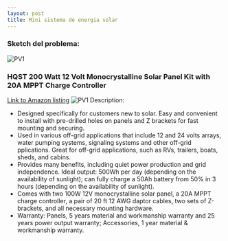 ```yaml
---
layout: post
title: Mini sistema de energia solar
---
```


### Sketch del problema:
![PV1](https://roskideluge.github.io/images/sketch1.jpg)


### HQST 200 Watt 12 Volt Monocrystalline Solar Panel Kit with 20A MPPT Charge Controller
[Link to Amazon listing](https://www.amazon.com/dp/B01CAXVQPM)
![PV1](https://roskideluge.github.io/images/SolarPanel_Diagram.jpg "HQST 200 Watt 12 Volt Monocrystalline Solar Panel Kit with 20A MPPT Charge Controller")
Description:
* Designed specifically for customers new to solar. Easy and convenient to install with pre-drilled holes on panels and Z brackets for fast mounting and securing.
* Used in various off-grid applications that include 12 and 24 volts arrays, water pumping systems, signaling systems and other off-grid pplications. Great for off-grid applications, such as RVs, trailers, boats, sheds, and cabins.
* Provides many benefits, including quiet power production and grid independence. Ideal output: 500Wh per day (depending on the availability of sunlight); can fully charge a 50Ah battery from 50% in 3 hours (depending on the availability of sunlight).
* Comes with two 100W 12V monocrystalline solar panel, a 20A MPPT charge controller, a pair of 20 ft 12 AWG daptor cables, two sets of Z-brackets, and all necessary mounting hardware.
* Warranty: Panels, 5 years material and workmanship warranty and 25 years power output warranty; Accessories, 1 year material & workmanship warranty. 



